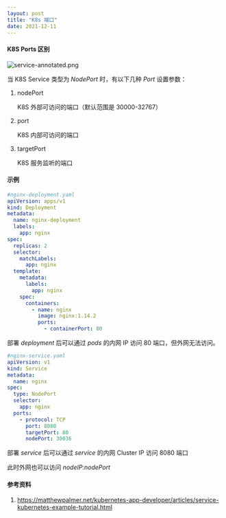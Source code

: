 ```yaml
---
layout: post
title: "K8s 端口"
date: 2021-12-11
---
```


#### **K8S Ports 区别**

![service-annotated.png](/images/service-annotated.png)

当 K8S Service 类型为 _NodePort_ 时，有以下几种 _Port_ 设置参数：

1. nodePort

   K8S 外部可访问的端口（默认范围是 30000-32767）

2. port

   K8S 内部可访问的端口

3. targetPort

   K8S 服务监听的端口

#### **示例**

```yaml
#nginx-deployment.yaml
apiVersion: apps/v1
kind: Deployment
metadata:
  name: nginx-deployment
  labels:
    app: nginx
spec:
  replicas: 2
  selector:
    matchLabels:
      app: nginx
  template:
    metadata:
      labels:
        app: nginx
    spec:
      containers:
        - name: nginx
          image: nginx:1.14.2
          ports:
            - containerPort: 80
```

部署 _deployment_ 后可以通过 _pods_ 的内网 IP 访问 80 端口，但外网无法访问。

```yaml
#nginx-service.yaml
apiVersion: v1
kind: Service
metadata:
  name: nginx
spec:
  type: NodePort
  selector:
    app: nginx
  ports:
    - protocol: TCP
      port: 8080
      targetPort: 80
      nodePort: 30036
```

部署 _service_ 后可以通过 _service_ 的内网 Cluster IP 访问 8080 端口

此时外网也可以访问 _nodeIP:nodePort_

#### **参考资料**

1. <https://matthewpalmer.net/kubernetes-app-developer/articles/service-kubernetes-example-tutorial.html>
